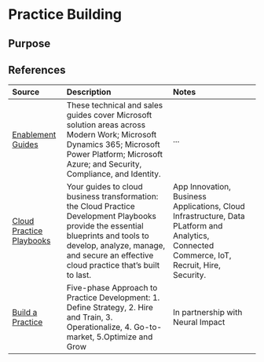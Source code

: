 # Practice Building

## Purpose

## References

Source | Description | Notes
:----- | :-----  | :-----
[Enablement Guides](http://aka.ms/enablementguides)| These technical and sales guides cover Microsoft solution areas across Modern Work; Microsoft Dynamics 365; Microsoft Power Platform; Microsoft Azure; and Security, Compliance, and Identity. | ...
[Cloud Practice Playbooks](https://partner.microsoft.com/en-US/campaigns/cloud-practice-playbooks)| Your guides to cloud business transformation: the Cloud Practice Development Playbooks provide the essential blueprints and tools to develop, analyze, manage, and secure an effective cloud practice that’s built to last.|App Innovation, Business Applications, Cloud Infrastructure, Data PLatform and Analytics, Connected Commerce, IoT, Recruit, Hire, Security.
[Build a Practice](https://partner.microsoft.com/en-US/solutions/build-a-practice)| Five-phase Approach to Practice Development: 1. Define Strategy, 2. Hire and Train, 3. Operationalize, 4. Go-to-market, 5.Optimize and Grow| In partnership with Neural Impact
